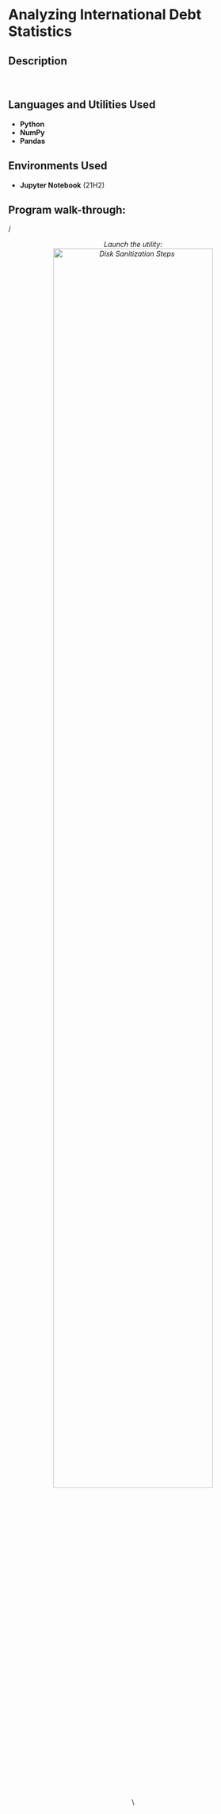 <h1>Analyzing International Debt Statistics</h1>

 

<h2>Description</h2>
<br />


<h2>Languages and Utilities Used</h2>

- <b>Python</b> 
- <b>NumPy</b>
- <b>Pandas</b>

<h2>Environments Used </h2>

- <b>Jupyter Notebook</b> (21H2)

<h2>Program walk-through:</h2>

/*<p align="center">
Launch the utility: <br/>
<img src="https://i.imgur.com/62TgaWL.png" height="80%" width="80%" alt="Disk Sanitization Steps"/>
<br />*\

